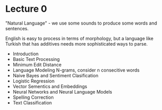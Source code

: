# Lecture 0

"Natural Language" - we use some sounds to produce some words and sentences.

English is easy to process in terms of morphology, but a language like Turkish that has additives needs more sophisticated ways to parse.

- Introduction
- Basic Text Processing
- Minimum Edit Distance
- Language Modeling N-grams, consider n consecitive words
- Naive Bayes and Sentiment Clasification
- Logistic Regression
- Vector Sementics and Embeddings
- Neural Networks and Neural Language Models
- Spelling Correction
- Text Classification
